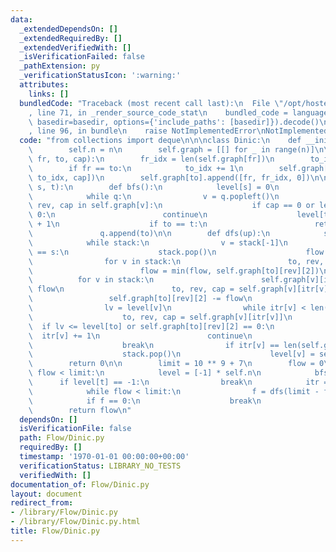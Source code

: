 ```yaml
---
data:
  _extendedDependsOn: []
  _extendedRequiredBy: []
  _extendedVerifiedWith: []
  _isVerificationFailed: false
  _pathExtension: py
  _verificationStatusIcon: ':warning:'
  attributes:
    links: []
  bundledCode: "Traceback (most recent call last):\n  File \"/opt/hostedtoolcache/Python/3.9.1/x64/lib/python3.9/site-packages/onlinejudge_verify/documentation/build.py\"\
    , line 71, in _render_source_code_stat\n    bundled_code = language.bundle(stat.path,\
    \ basedir=basedir, options={'include_paths': [basedir]}).decode()\n  File \"/opt/hostedtoolcache/Python/3.9.1/x64/lib/python3.9/site-packages/onlinejudge_verify/languages/python.py\"\
    , line 96, in bundle\n    raise NotImplementedError\nNotImplementedError\n"
  code: "from collections import deque\n\n\nclass Dinic:\n    def __init__(self, n):\n\
    \        self.n = n\n        self.graph = [[] for _ in range(n)]\n\n    def add_edge(self,\
    \ fr, to, cap):\n        fr_idx = len(self.graph[fr])\n        to_idx = len(self.graph[to])\n\
    \        if fr == to:\n            to_idx += 1\n        self.graph[fr].append([to,\
    \ to_idx, cap])\n        self.graph[to].append([fr, fr_idx, 0])\n\n    def max_flow(self,\
    \ s, t):\n        def bfs():\n            level[s] = 0\n            q = deque([s])\n\
    \            while q:\n                v = q.popleft()\n                for to,\
    \ rev, cap in self.graph[v]:\n                    if cap == 0 or level[to] >=\
    \ 0:\n                        continue\n                    level[to] = level[v]\
    \ + 1\n                    if to == t:\n                        return\n     \
    \               q.append(to)\n\n        def dfs(up):\n            stack = [t]\n\
    \            while stack:\n                v = stack[-1]\n                if v\
    \ == s:\n                    stack.pop()\n                    flow = up\n    \
    \                for v in stack:\n                        to, rev, cap = self.graph[v][itr[v]]\n\
    \                        flow = min(flow, self.graph[to][rev][2])\n          \
    \          for v in stack:\n                        self.graph[v][itr[v]][2] +=\
    \ flow\n                        to, rev, cap = self.graph[v][itr[v]]\n       \
    \                 self.graph[to][rev][2] -= flow\n                    return flow\n\
    \                lv = level[v]\n                while itr[v] < len(self.graph[v]):\n\
    \                    to, rev, cap = self.graph[v][itr[v]]\n                  \
    \  if lv <= level[to] or self.graph[to][rev][2] == 0:\n                      \
    \  itr[v] += 1\n                        continue\n                    stack.append(to)\n\
    \                    break\n                if itr[v] == len(self.graph[v]):\n\
    \                    stack.pop()\n                    level[v] = self.n\n    \
    \        return 0\n\n        limit = 10 ** 9 + 7\n        flow = 0\n        while\
    \ flow < limit:\n            level = [-1] * self.n\n            bfs()\n      \
    \      if level[t] == -1:\n                break\n            itr = [0] * self.n\n\
    \            while flow < limit:\n                f = dfs(limit - flow)\n    \
    \            if f == 0:\n                    break\n                flow += f\n\
    \        return flow\n"
  dependsOn: []
  isVerificationFile: false
  path: Flow/Dinic.py
  requiredBy: []
  timestamp: '1970-01-01 00:00:00+00:00'
  verificationStatus: LIBRARY_NO_TESTS
  verifiedWith: []
documentation_of: Flow/Dinic.py
layout: document
redirect_from:
- /library/Flow/Dinic.py
- /library/Flow/Dinic.py.html
title: Flow/Dinic.py
---
```

